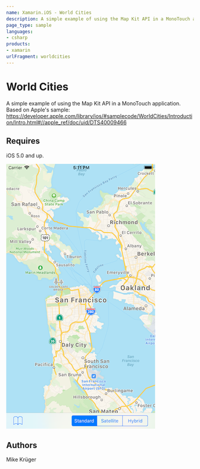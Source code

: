 ```yaml
---
name: Xamarin.iOS - World Cities
description: A simple example of using the Map Kit API in a MonoTouch application. Based on Apple's sample:...
page_type: sample
languages:
- csharp
products:
- xamarin
urlFragment: worldcities
---
```

# World Cities

A simple example of using the Map Kit API in a MonoTouch application.
Based on Apple's sample:
https://developer.apple.com/library/ios/#samplecode/WorldCities/Introduction/Intro.html#//apple_ref/doc/uid/DTS40009466

## Requires

iOS 5.0 and up.

![World Cities application screenshot](Screenshots/screenshot-1.png "World Cities application screenshot")

## Authors

Mike Krüger 

